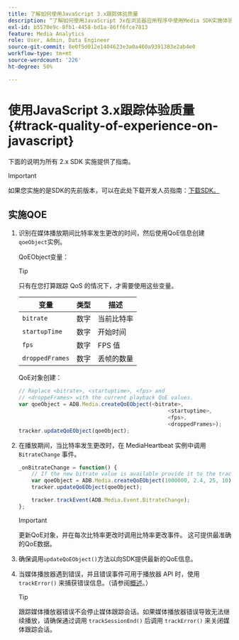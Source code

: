 ```yaml
---
title: 了解如何使用JavaScript 3.x跟踪体验质量
description: “了解如何使用JavaScript 3x在浏览器应用程序中使用Media SDK实施体验质量(QoE、QoS)跟踪。”
exl-id: b5570e9c-8fb1-4458-bd1a-86ff6fce7813
feature: Media Analytics
role: User, Admin, Data Engineer
source-git-commit: 8e0f5d012e1404623e3a0a460a9391303e2ab4e0
workflow-type: tm+mt
source-wordcount: '226'
ht-degree: 50%

---
```


# 使用JavaScript 3.x跟踪体验质量{#track-quality-of-experience-on-javascript}

下面的说明为所有 2.x SDK 实施提供了指南。

>[!IMPORTANT]
>
>如果您实施的是SDK的先前版本，可以在此处下载开发人员指南：[下载SDK。](/help/sdk-implement/download-sdks.md)

## 实施QOE

1. 识别在媒体播放期间比特率发生更改的时间，然后使用QoE信息创建`qoeObject`实例。

   QoEObject变量：

   >[!TIP]
   >
   >只有在您打算跟踪 QoS 的情况下，才需要使用这些变量。

   | 变量 | 类型 | 描述 |
   | --- | --- | --- |
   | `bitrate` | 数字 | 当前比特率 |
   | `startupTime` | 数字 | 开始时间 |
   | `fps` | 数字 | FPS 值 |
   | `droppedFrames` | 数字 | 丢帧的数量 |

   QoE对象创建：

   ```js
   // Replace <bitrate>, <startuptime>, <fps> and
   // <droppeFrames> with the current playback QoE values.
   var qoeObject = ADB.Media.createQoEObject(<bitrate>,
                                                  <startuptime>,
                                                  <fps>,
                                                  <droppedFrames>);
   tracker.updateQoEObject(qoeObject);
   ```

1. 在播放期间，当比特率发生更改时，在 MediaHeartbeat 实例中调用 `BitrateChange` 事件。

   ```js
   _onBitrateChange = function() {
       // If the new bitrate value is available provide it to the tracker.
       var qoeObject = ADB.Media.createQoEObject(1000000, 2.4, 25, 10);
       tracker.updateQoEObject(qoeObject);
   
       tracker.trackEvent(ADB.Media.Event.BitrateChange);
   };
   ```

   >[!IMPORTANT]
   >
   >更新QoE对象，并在每次比特率更改时调用比特率更改事件。 这可提供最准确的QoE数据。

1. 确保调用`updateQoEObject()`方法以向SDK提供最新的QoE信息。
1. 当媒体播放器遇到错误，并且错误事件可用于播放器 API 时，使用 `trackError()` 来捕获错误信息。（请参阅[概述](/help/sdk-implement/track-errors/track-errors-overview.md)。）

   >[!TIP]
   >
   >跟踪媒体播放器错误不会停止媒体跟踪会话。如果媒体播放器错误导致无法继续播放，请确保通过调用 `trackSessionEnd()` 后调用 `trackError()` 来关闭媒体跟踪会话。
